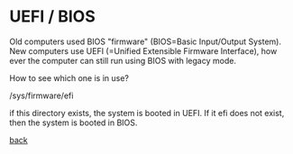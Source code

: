 UEFI / BIOS
===========

Old computers used BIOS "firmware" (BIOS=Basic Input/Output System). New computers use UEFI (=Unified Extensible Firmware Interface), how ever
the computer can still run using BIOS with legacy mode.

How to see which one is in use?

/sys/firmware/efi

if this directory exists, the system is booted in UEFI. If it efi does not exist, then the system is booted in BIOS.

[back](./)

